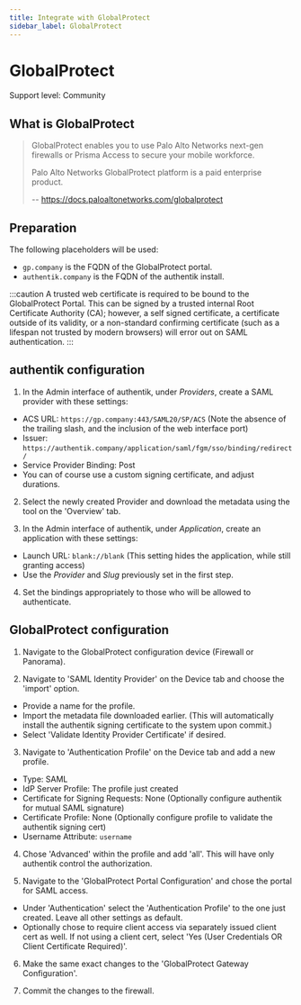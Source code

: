 ```yaml
---
title: Integrate with GlobalProtect
sidebar_label: GlobalProtect
---
```


# GlobalProtect

<span class="badge badge--secondary">Support level: Community</span>

## What is GlobalProtect

> GlobalProtect enables you to use Palo Alto Networks next-gen firewalls or Prisma Access to secure your mobile workforce.
>
> Palo Alto Networks GlobalProtect platform is a paid enterprise product.
>
> -- https://docs.paloaltonetworks.com/globalprotect

## Preparation

The following placeholders will be used:

- `gp.company` is the FQDN of the GlobalProtect portal.
- `authentik.company` is the FQDN of the authentik install.

:::caution
A trusted web certificate is required to be bound to the GlobalProtect Portal. This can be signed by a trusted internal Root Certificate Authority (CA); however, a self signed certificate, a certificate outside of its validity, or a non-standard confirming certificate (such as a lifespan not trusted by modern browsers) will error out on SAML authentication.
:::

## authentik configuration

1. In the Admin interface of authentik, under _Providers_, create a SAML provider with these settings:

- ACS URL: `https://gp.company:443/SAML20/SP/ACS` (Note the absence of the trailing slash, and the inclusion of the web interface port)
- Issuer: `https://authentik.company/application/saml/fgm/sso/binding/redirect/`
- Service Provider Binding: Post
- You can of course use a custom signing certificate, and adjust durations.

2.  Select the newly created Provider and download the metadata using the tool on the 'Overview' tab.

3.  In the Admin interface of authentik, under _Application_, create an application with these settings:

- Launch URL: `blank://blank` (This setting hides the application, while still granting access)
- Use the _Provider_ and _Slug_ previously set in the first step.

4. Set the bindings appropriately to those who will be allowed to authenticate.

## GlobalProtect configuration

1. Navigate to the GlobalProtect configuration device (Firewall or Panorama).

2. Navigate to 'SAML Identity Provider' on the Device tab and choose the 'import' option.

- Provide a name for the profile.
- Import the metadata file downloaded earlier. (This will automatically install the authentik signing certificate to the system upon commit.)
- Select 'Validate Identity Provider Certificate' if desired.

3. Navigate to 'Authentication Profile' on the Device tab and add a new profile.

- Type: SAML
- IdP Server Profile: The profile just created
- Certificate for Signing Requests: None (Optionally configure authentik for mutual SAML signature)
- Certificate Profile: None (Optionally configure profile to validate the authentik signing cert)
- Username Attribute: `username`

4. Chose 'Advanced' within the profile and add 'all'. This will have only authentik control the authorization.

5. Navigate to the 'GlobalProtect Portal Configuration' and chose the portal for SAML access.

- Under 'Authentication' select the 'Authentication Profile' to the one just created. Leave all other settings as default.
- Optionally chose to require client access via separately issued client cert as well. If not using a client cert, select 'Yes (User Credentials OR Client Certificate Required)'.

6. Make the same exact changes to the 'GlobalProtect Gateway Configuration'.

7. Commit the changes to the firewall.
